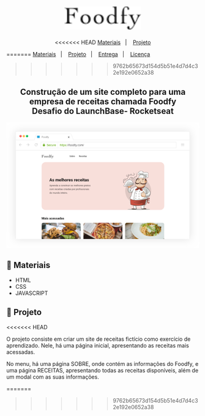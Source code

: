 <h1 align="center">
    <img alt="" src="./assets/logo.png" width="200px" />
</h1>

<p align="center">
<<<<<<< HEAD
  <a href="#file_cabinet-materiais">Materiais</a>&nbsp;&nbsp;&nbsp;|&nbsp;&nbsp;&nbsp;
  <a href="#rocket-desafios">Projeto</a>
 
=======
  <a href="#:fork_and_knife">Materiais</a>&nbsp;&nbsp;&nbsp;|&nbsp;&nbsp;&nbsp;
  <a href=":fork_and_knife">Projeto</a>&nbsp;&nbsp;&nbsp;|&nbsp;&nbsp;&nbsp;
  <a href="#calendar-entrega">Entrega</a>&nbsp;&nbsp;&nbsp;|&nbsp;&nbsp;&nbsp; 
  <a href="#memo-licença">Licença</a>
>>>>>>> 9762b65673d154d5b51e4d7d4c32e192e0652a38
</p>

<h2 align="center">Construção de um site completo para uma empresa de receitas chamada Foodfy <br> Desafio do LaunchBase- Rocketseat</h2>


<p align="center">
    <img alt="" src="./assets/mockup.png" width="600px" />
</p>

## :fork_and_knife: Materiais
- HTML
- CSS
- JAVASCRIPT

## :fork_and_knife: Projeto
<<<<<<< HEAD

O projeto consiste em criar um site de receitas fictício como exercício de aprendizado. Nele, há uma página inicial, apresentando as receitas mais acessadas.

No menu, há uma página SOBRE, onde contém as informações do Foodfy, e uma página RECEITAS, apresentando todas as receitas disponíveis, além de um modal com as suas informações.

=======
>>>>>>> 9762b65673d154d5b51e4d7d4c32e192e0652a38

